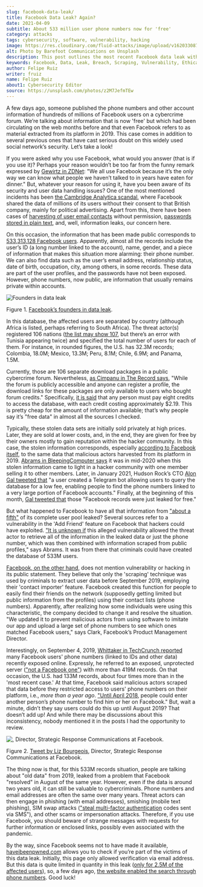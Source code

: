```yaml
---
slug: facebook-data-leak/
title: Facebook Data Leak? Again?
date: 2021-04-09
subtitle: About 533 million user phone numbers now for 'free'
category: attacks
tags: cybersecurity, software, vulnerability, hacking
image: https://res.cloudinary.com/fluid-attacks/image/upload/v1620330872/blog/facebook-data-leak/cover_u38ho9.webp
alt: Photo by Barefoot Communications on Unsplash
description: This post outlines the most recent Facebook data leak with approximately 533 million records, including users' phone numbers, now posted for free.
keywords: Facebook, Data, Leak, Breach, Scraping, Vulnerability, Ethical Hacking, Pentesting
author: Felipe Ruiz
writer: fruiz
name: Felipe Ruiz
about1: Cybersecurity Editor
source: https://unsplash.com/photos/z2M7JefmTEw
---
```


A few days ago, someone published the phone numbers and other account
information of hundreds of millions of Facebook users on a cybercrime
forum. We’re talking about information that is now 'free' but which had
been circulating on the web months before and that even Facebook refers
to as material extracted from its platform in 2019. This case comes in
addition to several previous ones that have cast serious doubt on this
widely used social network’s security. Let’s take a look\!

If you were asked why you use Facebook, what would you answer (that is
if you use it)? Perhaps your reason wouldn’t be too far from the funny
remark expressed by [Gewirtz in
ZDNet](https://www.zdnet.com/article/new-poll-shows-facebooks-severe-trust-problem/):
"We all use Facebook because it’s the only way we can know what people
we haven’t talked to in years have eaten for dinner." But, whatever your
reason for using it, have you been aware of its security and user data
handling issues? One of the most mentioned incidents has been [the
Cambridge Analytica
scandal](https://en.wikipedia.org/wiki/Facebook%E2%80%93Cambridge_Analytica_data_scandal),
where Facebook shared the data of millions of its users without their
consent to that British company, mainly for political advertising. Apart
from this, there have been cases of [harvesting of user email
contacts](https://www.zdnet.com/article/facebook-harvested-1-5-million-user-email-contacts-without-permission/)
without permission, [passwords stored in plain
text](https://www.zdnet.com/article/facebook-we-stored-hundreds-of-millions-of-passwords-in-plain-text/),
and, well, information leaks, our concern here.

On this occasion, the information that has been made public corresponds
to [533,313,128 Facebook
users](https://www.bleepingcomputer.com/news/security/533-million-facebook-users-phone-numbers-leaked-on-hacker-forum/).
Apparently, almost all the records include the user’s ID (a long number
linked to the account), name, gender, and a piece of information that
makes this situation more alarming: their phone number. We can also find
data such as the user’s email address, relationship status, date of
birth, occupation, city, among others, in some records. These data are
part of the user profiles, and the passwords have not been exposed.
However, phone numbers, now public, are information that usually remains
private within accounts.

<div class="imgblock">

![Founders in data leak](https://res.cloudinary.com/fluid-attacks/image/upload/v1620330871/blog/facebook-data-leak/founders_hnumfx.webp)

<div class="title">

Figure 1. [Facebook’s founders in data
leak](https://www.bleepingcomputer.com/news/security/533-million-facebook-users-phone-numbers-leaked-on-hacker-forum/).

</div>

</div>

In this database, the affected users are separated by country (although
Africa is listed, perhaps referring to South Africa). The threat
actor(s) registered 106 nations ([the list may
show 107](https://threadreaderapp.com/thread/1349671294808285184.html),
but there’s an error with Tunisia appearing twice) and specified the
total number of users for each of them. For instance, in rounded
figures, the U.S. has 32.3M records; Colombia, 18.0M; Mexico, 13.3M;
Peru, 8.1M; Chile, 6.9M; and Panama, 1.5M.

Currently, those are 106 separate download packages in a public
cybercrime forum. Nevertheless, [as Cimpanu in The Record
says](https://therecord.media/phone-numbers-for-533-million-facebook-users-leaked-on-hacking-forum/),
"While the forum is publicly accessible and anyone can register a
profile, the download links for these packages are only available to
users who bought forum credits." Specifically, [it is
said](https://www.bleepingcomputer.com/news/security/533-million-facebook-users-phone-numbers-leaked-on-hacker-forum/)
that any person must pay eight credits to access the database, with each
credit costing approximately $2.19. This is pretty cheap for the amount
of information available; that’s why people say it’s "free data" in
almost all the sources I checked.

Typically, these stolen data sets are initially sold privately at high
prices. Later, they are sold at lower costs, and, in the end, they are
given for free by their owners mostly to gain reputation within the
hacker community. In this case, the stolen information corresponds,
especially [according to Facebook
itself](https://about.fb.com/news/2021/04/facts-on-news-reports-about-facebook-data/),
to the same data that malicious actors harvested from its platform in 2019.
[Abrams in BleepingComputer says](https://www.bleepingcomputer.com/news/security/533-million-facebook-users-phone-numbers-leaked-on-hacker-forum/)
it was in mid-2020 when this stolen information came to light in a
hacker community with one member selling it to other members. Later, in
January 2021, Hudson Rock’s CTO [Alon Gal tweeted
that](https://twitter.com/UnderTheBreach/status/1349674272227266563) "a
user created a Telegram bot allowing users to query the database for a
low fee, enabling people to find the phone numbers linked to a very
large portion of Facebook accounts." Finally, at the beginning of this
month, [Gal tweeted
that](https://twitter.com/UnderTheBreach/status/1378314424239460352)
those "Facebook records were just leaked for free."

But what happened to Facebook to have all that information from ["about
a
fifth"](https://therecord.media/phone-numbers-for-533-million-facebook-users-leaked-on-hacking-forum/)
of its complete user pool leaked? Several sources refer to a
vulnerability in the 'Add Friend' feature on Facebook that hackers could
have exploited. ["It is unknown
if](https://www.bleepingcomputer.com/news/security/533-million-facebook-users-phone-numbers-leaked-on-hacker-forum/)
this alleged vulnerability allowed the threat actor to retrieve all of
the information in the leaked data or just the phone number, which was
then combined with information scraped from public profiles," says
Abrams. It was from there that criminals could have created the database
of 533M users.

[Facebook, on the other
hand](https://about.fb.com/news/2021/04/facts-on-news-reports-about-facebook-data/),
does not mention vulnerability or hacking in its public statement. They
believe that only the 'scraping' technique was used by criminals to
extract user data before September 2019, employing their 'contact
importer' feature. Facebook created this function for people to easily
find their friends on the network (supposedly getting limited but public
information from the profiles) using their contact lists (phone
numbers). Apparently, after realizing how some individuals were using
this characteristic, the company decided to change it and resolve the
situation. "We updated it to prevent malicious actors from using
software to imitate our app and upload a large set of phone numbers to
see which ones matched Facebook users," says Clark, Facebook’s Product
Management Director.

Interestingly, on September 4, 2019, [Whittaker in TechCrunch
reported](https://techcrunch.com/2019/09/04/facebook-phone-numbers-exposed/)
many Facebook users' phone numbers (linked to IDs and other data)
recently exposed online. Expressly, he referred to an exposed,
unprotected server (["not a Facebook
one"](https://www.forbes.com/sites/daveywinder/2019/09/05/facebook-security-snafu-exposes-419-million-user-phone-numbers/?sh=2e0ad5901ab7))
with more than 419M records. On that occasion, the U.S. had 133M
records, about four times more than in the 'most recent case.' At that
time, Facebook said malicious actors scraped that data before they
restricted access to users' phone numbers on their platform, i.e., *more
than a year ago*. ["Until
April 2018](https://edition.cnn.com/2019/09/04/tech/facebook-phone-numbers-exposed),
people could enter another person’s phone number to find him or her on
Facebook." But, wait a minute, didn’t they say users could do this up
until August 2019? That doesn’t add up\! And while there may be
discussions about this inconsistency, nobody mentioned it in the posts I
had the opportunity to review.

<div class="imgblock">

![,
Director, Strategic Response Communications at
Facebook.](https://res.cloudinary.com/fluid-attacks/image/upload/v1620330871/blog/facebook-data-leak/lizb_mqlyam.webp)

<div class="title">

Figure 2. [Tweet by Liz
Bourgeois](https://twitter.com/Liz_Shepherd/status/1378398417450377222),
Director, Strategic Response Communications at Facebook.

</div>

</div>

The thing now is that, for this 533M records situation, people are
talking about "old data" from 2019, leaked from a problem that Facebook
"resolved" in August of the same year. However, even if the data is
around two years old, it can still be valuable to cybercriminals. Phone
numbers and email addresses are often the same over many years. Threat
actors can then engage in phishing (with email addresses), smishing
(mobile text phishing), SIM swap attacks (["steal multi-factor
authentication](https://www.bleepingcomputer.com/news/security/533-million-facebook-users-phone-numbers-leaked-on-hacker-forum/)
codes sent via SMS"), and other scams or impersonation attacks.
Therefore, if you use Facebook, you should beware of strange messages
with requests for further information or enclosed links, possibly even
associated with the pandemic.

By the way, since Facebook seems not to have made it available,
[haveibeenpwned.com](https://haveibeenpwned.com/) allows you to check if
you’re part of the victims of this data leak. Initially, this page only
allowed verification via email address. But this data is quite limited
in quantity in this leak ([only for 2.5M of the affected
users](https://www.bleepingcomputer.com/news/security/how-to-check-if-your-info-was-exposed-in-the-facebook-data-leak/)),
so, a few days ago, [the website enabled the search through phone
numbers](https://www.troyhunt.com/the-facebook-phone-numbers-are-now-searchable-in-have-i-been-pwned/#comment-5332905964).
Good luck\!
